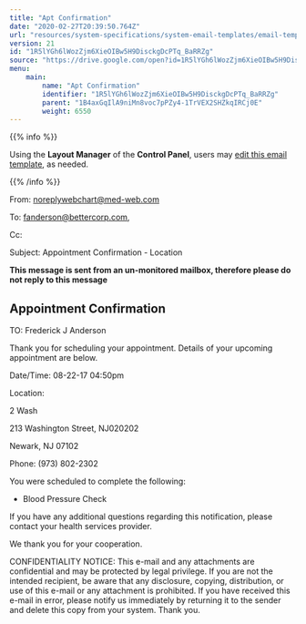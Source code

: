 ```yaml
---
title: "Apt Confirmation"
date: "2020-02-27T20:39:50.764Z"
url: "resources/system-specifications/system-email-templates/email-templates-from-scheduler/apt-confirmation.html"
version: 21
id: "1R5lYGh6lWozZjm6XieOIBw5H9DisckgDcPTq_BaRRZg"
source: "https://drive.google.com/open?id=1R5lYGh6lWozZjm6XieOIBw5H9DisckgDcPTq_BaRRZg"
menu:
    main:
        name: "Apt Confirmation"
        identifier: "1R5lYGh6lWozZjm6XieOIBw5H9DisckgDcPTq_BaRRZg"
        parent: "1B4axGqIlA9niMn8voc7pPZy4-1TrVEX2SHZkqIRCj0E"
        weight: 6550
---
```









{{% info %}}

Using the **Layout Manager** of the **Control Panel**, users may [edit this email template](https://system/?f=admin&subfunc=layout_manager&search_for=email&layout_search=Go&lv_layout_manager_limit=0&opp=edit&doc_type=EAPTC&old_module=Email&old_name=Apt+Confirmation&active=0), as needed.

{{% /info %}}


From: noreplywebchart@med-web.com

To: fanderson@bettercorp.com,

Cc:

Subject: Appointment Confirmation - Location



****This message is sent from an un-monitored mailbox, therefore please do not reply to this message****

## Appointment Confirmation



TO: Frederick J Anderson

Thank you for scheduling your appointment. Details of your upcoming appointment are below.

Date/Time: 08-22-17 04:50pm

Location:

2 Wash

213 Washington Street, NJ020202

Newark, NJ 07102

Phone: (973) 802-2302



You were scheduled to complete the following:

* Blood Pressure Check



If you have any additional questions regarding this notification, please contact your health services provider.

We thank you for your cooperation.





CONFIDENTIALITY NOTICE: This e-mail and any attachments are confidential and may be protected by legal privilege. If you are not the intended recipient, be aware that any disclosure, copying, distribution, or use of this e-mail or any attachment is prohibited. If you have received this e-mail in error, please notify us immediately by returning it to the sender and delete this copy from your system. Thank you.



